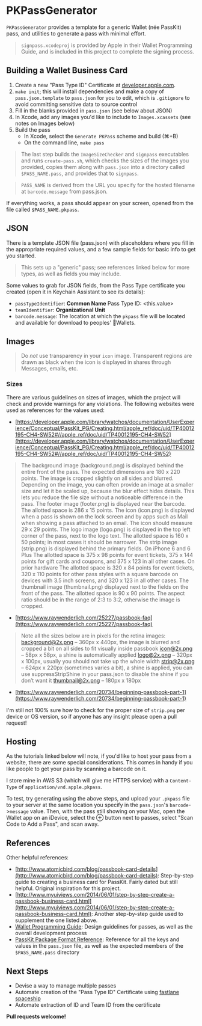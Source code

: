 # PKPassGenerator

`PKPassGenerator` provides a template for a generic Wallet (née PassKit) pass, and utilities to generate a pass with minimal effort. 

> `signpass.xcodeproj` is provided by Apple in their Wallet Programming Guide, and is included in this project to complete the signing process.

## Building a Wallet Business Card

1. Create a new "Pass Type ID" Certificate at [developer.apple.com](http://developer.apple.com).
1. `make init`; this will install dependencies and make a copy of `pass.json.template` to `pass.json` for you to edit, which is `.gitignore` to avoid committing sensitive data to source control
1. Fill in the blanks provided in `pass.json` (see below about JSON)
1. In Xcode, add any images you'd like to include to `Images.xcassets` (see notes on Images below)
1. Build the pass
    - In Xcode, select the `Generate PKPass` scheme and build (⌘+B)
    - On the command line, `make pass`

> The last step builds the `ImageSizeChecker` and `signpass` executables and runs `create-pass.sh`, which checks the sizes of the images you provided, copies them along with `pass.json` into a directory called `$PASS_NAME.pass`, and provides that to `signpass`. 

> `PASS_NAME` is derived from the URL you specify for the hosted filename at `barcode.message` from pass.json. 

If everything works, a pass should appear on your screen, opened from the file called `$PASS_NAME.pkpass`.

## JSON

There is a template JSON file (pass.json) with placeholders where you fill in the appropriate required values, and a few sample fields for basic info to get you started. 

> This sets up a "generic" pass; see references linked below for more types, as well as fields you may include.

Some values to grab for JSON fields, from the Pass Type certificate you created (open it in Keychain Assistant to see its details):

- `passTypeIdentifier`: **Common Name** Pass Type ID: <this.value>
- `teamIdentifier`: **Organizational Unit**
- `barcode.message`: The location at which the `pkpass` file will be located and available for download to peoples' Wallets. 

## Images

> Do *not* use transparency in your `icon` image. Transparent regions are drawn as black when the icon is displayed in shares through Messages, emails, etc.

### Sizes

There are various guidelines on sizes of images, which the project will check and provide warnings for any violations. The following websites were used as references for the values used:

- [https://developer.apple.com/library/watchos/documentation/UserExperience/Conceptual/PassKit_PG/Creating.html/apple_ref/doc/uid/TP40012195-CH4-SW52#//apple_ref/doc/uid/TP40012195-CH4-SW52](https://developer.apple.com/library/watchos/documentation/UserExperience/Conceptual/PassKit_PG/Creating.html/apple_ref/doc/uid/TP40012195-CH4-SW52#//apple_ref/doc/uid/TP40012195-CH4-SW52)

> The background image (background.png) is displayed behind the entire front of the pass. The expected dimensions are 180 x 220 points. The image is cropped slightly on all sides and blurred. Depending on the image, you can often provide an image at a smaller size and let it be scaled up, because the blur effect hides details. This lets you reduce the file size without a noticeable difference in the pass.
The footer image (footer.png) is displayed near the barcode. The allotted space is 286 x 15 points.
The icon (icon.png) is displayed when a pass is shown on the lock screen and by apps such as Mail when showing a pass attached to an email. The icon should measure 29 x 29 points.
The logo image (logo.png) is displayed in the top left corner of the pass, next to the logo text. The allotted space is 160 x 50 points; in most cases it should be narrower.
The strip image (strip.png) is displayed behind the primary fields.
On iPhone 6 and 6 Plus The allotted space is 375 x 98 points for event tickets, 375 x 144 points for gift cards and coupons, and 375 x 123 in all other cases.
On prior hardware The allotted space is 320 x 84 points for event tickets, 320 x 110 points for other pass styles with a square barcode on devices with 3.5 inch screens, and 320 x 123 in all other cases.
The thumbnail image (thumbnail.png) displayed next to the fields on the front of the pass. The allotted space is 90 x 90 points. The aspect ratio should be in the range of 2:3 to 3:2, otherwise the image is cropped.

- [https://www.raywenderlich.com/25227/passbook-faq](https://www.raywenderlich.com/25227/passbook-faq)

> Note all the sizes below are in pixels for the retina images:
background@2x.png – 360px x 440px, the image is blurred and cropped a bit on all sides to fit visually inside passbook
icon@2x.png – 58px x 58px, a shine is automatically applied
logo@2x.png – 320px x 100px, usually you should not take up the whole width
strip@2x.png – 624px x 220px (sometimes varies a bit), a shine is applied, you can use suppressStripShine in your pass.json to disable the shine if you don’t want it
thumbnail@2x.png – 180px x 180px

- [https://www.raywenderlich.com/20734/beginning-passbook-part-1](https://www.raywenderlich.com/20734/beginning-passbook-part-1)

I'm still not 100% sure how to check for the proper size of `strip.png` per device or OS version, so if anyone has any insight please open a pull request!

## Hosting

As the tutorials linked below will note, if you'd like to host your pass from a website, there are some special considerations. This comes in handy if you like people to get your pass by scanning a barcode on it.

I store mine in AWS S3 (which will give me HTTPS service) with a `Content-Type` of `application/vnd.apple.pkpass`.

To test, try generating using the above steps, and upload your `.pkpass` file to your server at the same location you specify in the `pass.json`'s `barcode`->`message` value. Then, with the pass still showing on your Mac, open the Wallet app on an iDevice, select the ⊕ button next to passes, select "Scan Code to Add a Pass", and scan away. 

## References

Other helpful references:

- [http://www.atomicbird.com/blog/passbook-card-details](http://www.atomicbird.com/blog/passbook-card-details):
	Step-by-step guide to creating a business card for PassKit. Fairly dated but still helpful. Original inspiration for this project.
- [http://www.myuiviews.com/2014/06/01/step-by-step-create-a-passbook-business-card.html](http://www.myuiviews.com/2014/06/01/step-by-step-create-a-passbook-business-card.html):
	Another step-by-step guide used to supplement the one listed above.
- [Wallet Programming Guide](https://developer.apple.com/library/ios/documentation/UserExperience/Conceptual/PassKit_PG/index.html#//apple_ref/doc/uid/TP40012195-CH1-SW1):
	Design guidelines for passes, as well as the overall development process
- [PassKit Package Format Reference](https://developer.apple.com/library/ios/documentation/UserExperience/Reference/PassKit_Bundle/Chapters/Introduction.html#//apple_ref/doc/uid/TP40012026-CH0-SW1):
	Reference for all the keys and values in the `pass.json` file, as well as the expected members of the `$PASS_NAME.pass` directory

## Next Steps

- Devise a way to manage multiple passes
- Automate creation of the "Pass Type ID" Certificate using [fastlane spaceship](https://github.com/fastlane/fastlane/tree/master/spaceship)
- Automate extraction of ID and Team ID from the certificate

**Pull requests welcome!**
